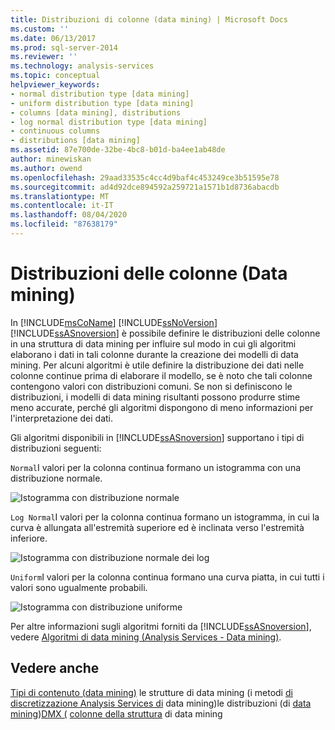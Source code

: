 ```yaml
---
title: Distribuzioni di colonne (data mining) | Microsoft Docs
ms.custom: ''
ms.date: 06/13/2017
ms.prod: sql-server-2014
ms.reviewer: ''
ms.technology: analysis-services
ms.topic: conceptual
helpviewer_keywords:
- normal distribution type [data mining]
- uniform distribution type [data mining]
- columns [data mining], distributions
- log normal distribution type [data mining]
- continuous columns
- distributions [data mining]
ms.assetid: 87e700de-32be-4bc8-b01d-ba4ee1ab48de
author: minewiskan
ms.author: owend
ms.openlocfilehash: 29aad33535c4cc4d9baf4c453249ce3b51595e78
ms.sourcegitcommit: ad4d92dce894592a259721a1571b1d8736abacdb
ms.translationtype: MT
ms.contentlocale: it-IT
ms.lasthandoff: 08/04/2020
ms.locfileid: "87638179"
---
```

# <a name="column-distributions-data-mining"></a>Distribuzioni delle colonne (Data mining)
  In [!INCLUDE[msCoName](../../includes/msconame-md.md)] [!INCLUDE[ssNoVersion](../../includes/ssnoversion-md.md)] [!INCLUDE[ssASnoversion](../../includes/ssasnoversion-md.md)] è possibile definire le distribuzioni delle colonne in una struttura di data mining per influire sul modo in cui gli algoritmi elaborano i dati in tali colonne durante la creazione dei modelli di data mining. Per alcuni algoritmi è utile definire la distribuzione dei dati nelle colonne continue prima di elaborare il modello, se è noto che tali colonne contengono valori con distribuzioni comuni. Se non si definiscono le distribuzioni, i modelli di data mining risultanti possono produrre stime meno accurate, perché gli algoritmi dispongono di meno informazioni per l'interpretazione dei dati.

 Gli algoritmi disponibili in [!INCLUDE[ssASnoversion](../../includes/ssasnoversion-md.md)] supportano i tipi di distribuzioni seguenti:

 `Normal`I valori per la colonna continua formano un istogramma con una distribuzione normale.

 ![Istogramma con distribuzione normale](../media/normal-distribution.gif "Istogramma con distribuzione normale")

 `Log Normal`I valori per la colonna continua formano un istogramma, in cui la curva è allungata all'estremità superiore ed è inclinata verso l'estremità inferiore.

 ![Istogramma con distribuzione normale dei log](../media/log-normal-distribution.gif "Istogramma con distribuzione normale dei log")

 `Uniform`I valori per la colonna continua formano una curva piatta, in cui tutti i valori sono ugualmente probabili.

 ![Istogramma con distribuzione uniforme](../media/uniform-distribution.gif "Istogramma con distribuzione uniforme")

 Per altre informazioni sugli algoritmi forniti da [!INCLUDE[ssASnoversion](../../includes/ssasnoversion-md.md)], vedere [Algoritmi di data mining &#40;Analysis Services - Data mining&#41;](data-mining-algorithms-analysis-services-data-mining.md).

## <a name="see-also"></a>Vedere anche
 [Tipi di contenuto &#40;data mining&#41;](content-types-data-mining.md) le strutture di data mining &#40;i metodi [di discretizzazione Analysis Services di](mining-structures-analysis-services-data-mining.md) data mining&#41;le distribuzioni &#40;di [data mining](discretization-methods-data-mining.md)&#41;[DMX &#40;](/sql/dmx/distributions-dmx) [colonne della struttura](mining-structure-columns.md) di data mining


